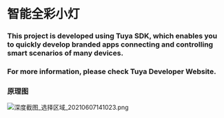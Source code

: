 
# 智能全彩小灯

### This project is developed using Tuya SDK, which enables you to quickly develop branded apps connecting and controlling smart scenarios of many devices.

### For more information, please check Tuya Developer Website.

### 原理图

![深度截图_选择区域_20210607141023.png](https://github.com/panyihang/Smart-RGB-light/images/深度截图_选择区域_20210607141023.png)